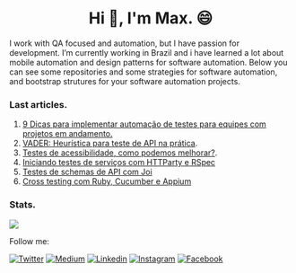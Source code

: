 <h1 align="center">Hi 👋, I'm Max. 😄 </h1>

<!--
**maximilianoalves/maximilianoalves** is a ✨ _special_ ✨ repository because its `README.md` (this file) appears on your GitHub profile.
-->
I work with QA focused and automation, but I have passion for development. 
I’m currently working in Brazil and i have learned a lot about mobile automation and design patterns for software automation.
Below you can see some repositories and some strategies for software automation, and bootstrap strutures for your software automation projects.

### Last articles. 

1. [9 Dicas para implementar automação de testes para equipes com projetos em andamento.](https://medium.com/@maximilianoalves/9-dicas-para-implementar-automa%C3%A7%C3%A3o-de-testes-para-equipes-com-projetos-em-andamento-89201c65d2d8)  
2. [VADER: Heurística para teste de API na prática](https://medium.com/@maximilianoalves/vader-heuristica-para-teste-de-api-na-pratica-fcf78c6acec). 
3. [Testes de acessibilidade, como podemos melhorar?](https://medium.com/cwi-software/testes-de-acessibilidade-porque-sao-pouco-explorados-4636d1d4b1f). 
4. [Iniciando testes de serviços com HTTParty e RSpec](https://medium.com/cwi-software/https-medium-com-maximilianoalves-iniciando-testes-de-servicos-com-httparty-e-rspec-366fe93525ab)
5. [Testes de schemas de API com Joi](https://medium.com/cwi-software/testes-de-contrato-de-api-com-joi-1ce552fe2531)
6. [Cross testing com Ruby, Cucumber e Appium](https://medium.com/cwi-software/cross-testingo-com-ruby-cucumber-e-appium-32bc1f08fb86)  

### Stats. 
![ ](https://github-profile-summary-cards.vercel.app/api/cards/profile-details?username=maximilianoalves&theme=monokai)

Follow me:

[![Twitter](https://badgen.net/badge/Twitter/%40max_dacruz?icon=twitter)](https://twitter.com/max_dacruz)
[![Medium](https://badgen.net/badge/Medium/%40maximilianoalves?icon=medium)](https://medium.com/@maximilianoalves)
[![Linkedin](https://badgen.net/badge/Linkedin/maximilianodacruz?icon=linkedin)](https://www.linkedin.com/in/maximilianodacruz/)
[![Instagram](https://badgen.net/badge/Instagram/max_dacruz?icon=instagram)](https://www.instagram.com/max_dacruz/)
[![Facebook](https://badgen.net/badge/Facebook/maximilianoalvesdacruz?icon=facebook)](https://www.facebook.com/maximilianoalvesdacruz)
